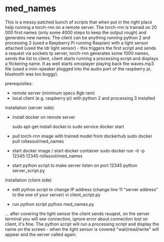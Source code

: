 # med_names

This is a messy patched bunch of scripts that when put in the right place help running a torch-rnn on a remote server.
The torch-rnn is trained on 20 000 first names (only some 4000 steps to keep the output rough) and generates new names.
The client can be anything running python 2 and processing 3 (used a Raspberry Pi running Raspian) with a light sensor 
attached (used the ldr light sensor) - this triggers the first script and sends a request via sockets tp server,
torch-rnn generates some 1000 names, sends the list to client, client starts running a processing script and displays a flickering name.
It as well starts omxplayer playing back the waves.mp3 file (used a mini-speaker plugged into the audio port of the raspberry pi, 
bluetooth was too buggy). 

prerequisites:

- remote server (minimum specs 8gb ram)
- local client (e.g. raspberry pi) with python 2 and processing 3 installed

installation (server side):

- install docker on remote server
  
  sudo apt-get install docker.io
  sudo service docker start
  
- pull torch-rnn image with trained model from dockerhub
  sudo docker pull rollasoul/med_names

- start docker image / start docker container
  sudo docker run -it -p 12345:12345 rollasoul/med_names

- start python script to make server listen on port 12345
  python server_script.py
  
installation (client side)

- edit python script to change IP address (change line 11 "server address" to the one of your server)
  vi client_script.py

- run python script
  python med_names.py
  
... after covering the light sensor the client sends reuqest, on the server terminal you will see connection, ignore error about connection lost on client, it's fine. 
The python script will run a processing script and display the name on the screen - when the light sensor is covered "wait/read/write" will appear and the server called again.
  
  
